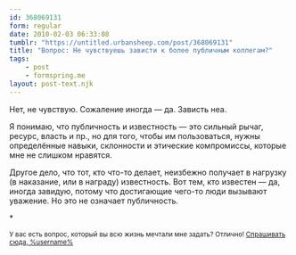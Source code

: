 ```yaml
---
id: 368069131
form: regular
date: 2010-02-03 06:33:08
tumblr: "https://untitled.urbansheep.com/post/368069131"
title: "Вопрос: Не чувствуешь зависти к более публичным коллегам?"
tags:
    - post
    - formspring.me
layout: post-text.njk
---
```


<p>Нет, не чувствую. Сожаление иногда — да. Зависть неа.</p>

<p>Я понимаю, что публичность и известность — это сильный рычаг, ресурс, власть и пр., но для того, чтобы им пользоваться, нужны определённые навыки, склонности и этические компромиссы, которые мне не слишком нравятся.</p>

<p>Другое дело, что тот, кто что-то делает, неизбежно получает в нагрузку (в наказание, или в награду) известность. Вот тем, кто известен — да, иногда завидую, потому что достигающие чего-то люди вызывают уважение. Но это не означает публичность.</p>

<p>*</p>

<p><small>У вас есть вопрос, который вы всю жизнь мечтали мне задать? Отлично! <a href="http://formspring.me/urbansheep">Спрашивать сюда, %username%</a></small></p>

